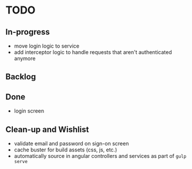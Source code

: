 TODO
===

In-progress
---

* move login logic to service
* add interceptor logic to handle requests that aren't authenticated anymore

Backlog
---

Done
---

* login screen

Clean-up and Wishlist
---

* validate email and password on sign-on screen
* cache buster for build assets (css, js, etc.)
* automatically source in angular controllers and services as part of `gulp serve`
